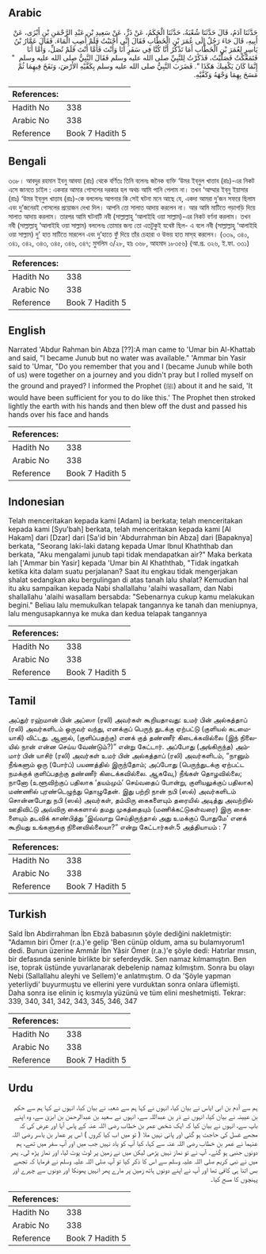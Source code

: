 ## Arabic


<div dir="rtl" lang="ar" style={{fontSize:'larger',backgroundColor:'#f8f9fa',padding:20}}>
حَدَّثَنَا آدَمُ، قَالَ حَدَّثَنَا شُعْبَةُ، حَدَّثَنَا الْحَكَمُ، عَنْ ذَرٍّ، عَنْ سَعِيدِ بْنِ عَبْدِ الرَّحْمَنِ بْنِ أَبْزَى، عَنْ أَبِيهِ، قَالَ جَاءَ رَجُلٌ إِلَى عُمَرَ بْنِ الْخَطَّابِ فَقَالَ إِنِّي أَجْنَبْتُ فَلَمْ أُصِبِ الْمَاءَ‏.‏ فَقَالَ عَمَّارُ بْنُ يَاسِرٍ لِعُمَرَ بْنِ الْخَطَّابِ أَمَا تَذْكُرُ أَنَّا كُنَّا فِي سَفَرٍ أَنَا وَأَنْتَ فَأَمَّا أَنْتَ فَلَمْ تُصَلِّ، وَأَمَّا أَنَا فَتَمَعَّكْتُ فَصَلَّيْتُ، فَذَكَرْتُ لِلنَّبِيِّ صلى الله عليه وسلم فَقَالَ النَّبِيُّ صلى الله عليه وسلم ‏ "‏ إِنَّمَا كَانَ يَكْفِيكَ هَكَذَا ‏"‏‏.‏ فَضَرَبَ النَّبِيُّ صلى الله عليه وسلم بِكَفَّيْهِ الأَرْضَ، وَنَفَخَ فِيهِمَا ثُمَّ مَسَحَ بِهِمَا وَجْهَهُ وَكَفَّيْهِ‏.‏
</div>
<div style={{backgroundColor:'#f8f9fa',padding:20, marginBottom: 10}}><table> <thead> <tr> <th>References:</th> <th></th> </tr> </thead> <tbody><tr><td>Hadith No</td><td>338</td></tr><tr><td>Arabic No</td><td>338</td></tr><tr><td>Reference</td><td>Book 7 Hadith 5</td></tr></tbody></table></div>

## Bengali


<div dir="ltr" lang="bn" style={{fontSize:'larger',backgroundColor:'#f8f9fa',padding:20}}>
৩৩৮। আবদুর রহমান ইবনু আবযা (রাঃ) থেকে বর্ণিতঃ তিনি বলেনঃ জনৈক ব্যক্তি ‘উমর ইব্‌নুল খাত্তাব (রাঃ)-এর নিকট এসে জানতে চাইল : একবার আমার গোসলের দরকার হল অথচ আমি পানি পেলাম না। তখন ‘আম্মার ইব্‌নু ইয়াসার (রাঃ) ‘উমর ইব্‌নুল খাত্তাব (রাঃ)-কে বললেনঃ আপনার কি সেই ঘটনা মনে আছে যে, একদা আমরা দু’জন সফরে ছিলাম এবং দু’জনেরই গোসলের প্রয়োজন দেখা দিল। আপনি তো সালাত আদায় করলেন না। আর আমি মাটিতে গড়াগড়ি দিয়ে সালাত আদায় করলাম। তারপর আমি ঘটনাটি নবী (সাল্লাল্লাহু ‘আলাইহি ওয়া সাল্লাম)-এর নিকট বর্ণনা করলাম। তখন নবী (সাল্লাল্লাহু ‘আলাইহি ওয়া সাল্লাম) বললেনঃ তোমার জন্য তো এতটুকুই যথেষ্ট ছিল- এ বলে নবী (সাল্লাল্লাহু ‘আলাইহি ওয়া সাল্লাম) দু’ হাত মাটিতে মারলেন এবং দু’হাতে ফুঁ দিয়ে তাঁর চেহারা ও উভয় হাত মাস্‌হ করলেন। (৩৩৯, ৩৪০, ৩৪১, ৩৪২, ৩৪৩, ৩৪৫, ৩৪৬, ৩৪৭; মুসলিম ৩/২৮, হাঃ ৩৬৮, আহমাদ ১৮৩৫৬) (আ.প্র. ৩২৬, ই.ফা. ৩৩১)
</div>
<div style={{backgroundColor:'#f8f9fa',padding:20, marginBottom: 10}}><table> <thead> <tr> <th>References:</th> <th></th> </tr> </thead> <tbody><tr><td>Hadith No</td><td>338</td></tr><tr><td>Arabic No</td><td>338</td></tr><tr><td>Reference</td><td>Book 7 Hadith 5</td></tr></tbody></table></div>

## English


<div dir="ltr" lang="en" style={{fontSize:'larger',backgroundColor:'#f8f9fa',padding:20}}>
Narrated 'Abdur Rahman bin Abza [??]:A man came to 'Umar bin Al-Khattab and said, "I became Junub but no water was available." 'Ammar bin Yasir said to 'Umar, "Do you remember that you and I (became Junub while both of us) were together on a journey and you didn't pray but I rolled myself on the ground and prayed? I informed the Prophet (ﷺ) about it and he said, 'It would have been sufficient for you to do like this.' The Prophet then stroked lightly the earth with his hands and then blew off the dust and passed his hands over his face and hands
</div>
<div style={{backgroundColor:'#f8f9fa',padding:20, marginBottom: 10}}><table> <thead> <tr> <th>References:</th> <th></th> </tr> </thead> <tbody><tr><td>Hadith No</td><td>338</td></tr><tr><td>Arabic No</td><td>338</td></tr><tr><td>Reference</td><td>Book 7 Hadith 5</td></tr></tbody></table></div>

## Indonesian


<div dir="ltr" lang="id" style={{fontSize:'larger',backgroundColor:'#f8f9fa',padding:20}}>
Telah menceritakan kepada kami [Adam] ia berkata; telah menceritakan kepada kami [Syu'bah] berkata, telah menceritakan kepada kami [Al Hakam] dari [Dzar] dari [Sa'id bin 'Abdurrahman bin Abza] dari [Bapaknya] berkata, "Seorang laki-laki datang kepada Umar Ibnul Khaththab dan berkata, "Aku mengalami junub tapi tidak mendapatkan air?" Maka berkata lah ['Ammar bin Yasir] kepada 'Umar bin Al Khaththab, "Tidak ingatkah ketika kita dalam suatu perjalanan? Saat itu engkau tidak mengerjakan shalat sedangkan aku bergulingan di atas tanah lalu shalat? Kemudian hal itu aku sampaikan kepada Nabi shallallahu 'alaihi wasallam, dan Nabi shallallahu 'alaihi wasallam bersabda: "Sebenarnya cukup kamu melakukan begini." Beliau lalu memukulkan telapak tangannya ke tanah dan meniupnya, lalu mengusapkannya ke muka dan kedua telapak tangannya
</div>
<div style={{backgroundColor:'#f8f9fa',padding:20, marginBottom: 10}}><table> <thead> <tr> <th>References:</th> <th></th> </tr> </thead> <tbody><tr><td>Hadith No</td><td>338</td></tr><tr><td>Arabic No</td><td>338</td></tr><tr><td>Reference</td><td>Book 7 Hadith 5</td></tr></tbody></table></div>

## Tamil


<div dir="ltr" lang="ta" style={{fontSize:'larger',backgroundColor:'#f8f9fa',padding:20}}>
அப்துர் ரஹ்மான் பின் அப்ஸா (ரலி) அவர்கள் கூறியதாவது: உமர் பின் அல்கத்தாப் (ரலி) அவர்களிடம் ஒருவர் வந்து, எனக்குப் பெருந் துடக்கு ஏற்பட்டு (குளியல் கடமையாகி) விட்டது. ஆனால், (குளிப்பதற்கு) எனக் குத் தண்ணீர் கிடைக்கவில்லை (இந் நிலையில் நான் என்ன செய்ய வேண்டும்?)” என்று கேட்டார். அப்போது (அங்கிருந்த) அம்மார் பின் யாசிர் (ரலி) அவர்கள் உமர் பின் அல்கத்தாப் (ரலி) அவர்களிடம், “நானும் நீங்களும் ஒரு (போர்ப்) பயணத்தில் இருந்தோம்; அப்போது (பெருந்துடக்கு ஏற்பட்ட நமக்குக் குளிப்பதற்கு தண்ணீர் கிடைக்கவில்லை. ஆகவே,) நீங்கள் தொழவில்லை; நானோ (உளூவிற்குப் பதிலாக ‘தயம்மும்’ செய்வதைப் போன்று, குளியலுக்குப் பதிலாக) மண்ணில் புரண்டெழுந்து தொழுதேன். இது பற்றி நான் நபி (ஸல்) அவர்களிடம் சொன்னபோது நபி (ஸல்) அவர்கள், தம்மிரு கைகளையும் தரையில் அடித்து அவற்றில் ஊதிவிட்டு அவ்விரு கைகளால் தமது முகத்தையும் (மணிக்கட்டுகள்வரை) இரு கைகளையும் தடவிக் காண்பித்து ‘இவ்வாறு செய்திருந்தால் அது உமக்குப் போதுமே’ எனக் கூறியது உங்களுக்கு நினைவில்லையா?” என்று கேட்டார்கள்.5 அத்தியாயம் : 7
</div>
<div style={{backgroundColor:'#f8f9fa',padding:20, marginBottom: 10}}><table> <thead> <tr> <th>References:</th> <th></th> </tr> </thead> <tbody><tr><td>Hadith No</td><td>338</td></tr><tr><td>Arabic No</td><td>338</td></tr><tr><td>Reference</td><td>Book 7 Hadith 5</td></tr></tbody></table></div>

## Turkish


<div dir="ltr" lang="tr" style={{fontSize:'larger',backgroundColor:'#f8f9fa',padding:20}}>
Saîd İbn Abdirrahman İbn Ebzâ babasının şöyle dediğini nakletmiştir: "Adamın biri Ömer (r.a.)'e gelip 'Ben cünüp oldum, ama su bulamıyorum1 dedi. Bunun üzerine Ammâr İbn Yâsir Ömer (r.a.)'e şöyle dedi: Hatırlar mısın, bir defasında seninle birlikte bir seferdeydik. Sen namaz kılmamıştın. Ben ise, toprak üstünde yuvarlanarak debelenip namaz kılmıştım. Sonra bu olayı Nebi (Sallallahu aleyhi ve Sellem)'e anlatmıştım. O da 'Şöyle yapman yeterliydi’ buyurmuştu ve ellerini yere vurduktan sonra onlara üflemişti. Daha sonra ise elinin iç kısmıyla yüzünü ve tüm elini meshetmişti. Tekrar: 339, 340, 341, 342, 343, 345, 346, 347
</div>
<div style={{backgroundColor:'#f8f9fa',padding:20, marginBottom: 10}}><table> <thead> <tr> <th>References:</th> <th></th> </tr> </thead> <tbody><tr><td>Hadith No</td><td>338</td></tr><tr><td>Arabic No</td><td>338</td></tr><tr><td>Reference</td><td>Book 7 Hadith 5</td></tr></tbody></table></div>

## Urdu


<div dir="rtl" lang="ur" style={{fontSize:'larger',backgroundColor:'#f8f9fa',padding:20}}>
ہم سے آدم بن ابی ایاس نے بیان کیا، انہوں نے کہا ہم سے شعبہ نے بیان کیا، انہوں نے کہا ہم سے حکم بن عیینہ نے بیان کیا، انہوں نے ذر بن عبداللہ سے، انہوں نے سعید بن عبدالرحمٰن بن ابزیٰ سے، وہ اپنے باپ سے، انہوں نے بیان کیا کہ ایک شخص عمر بن خطاب رضی اللہ عنہ کے پاس آیا اور عرض کی کہ مجھے غسل کی حاجت ہو گئی اور پانی نہیں ملا ( تو میں اب کیا کروں ) اس پر عمار بن یاسر رضی اللہ عنہما نے عمر بن خطاب رضی اللہ عنہ سے کہا، کیا آپ کو یاد نہیں جب میں اور آپ سفر میں تھے، ہم دونوں جنبی ہو گئے۔ آپ نے تو نماز نہیں پڑھی لیکن میں نے زمین پر لوٹ پوٹ لیا، اور نماز پڑھ لی۔ پھر میں نے نبی کریم صلی اللہ علیہ وسلم سے اس کا ذکر کیا تو آپ صلی اللہ علیہ وسلم نے فرمایا کہ تجھے بس اتنا ہی کافی تھا اور آپ نے اپنے دونوں ہاتھ زمین پر مارے پھر انہیں پھونکا اور دونوں سے چہرے اور پہنچوں کا مسح کیا۔
</div>
<div style={{backgroundColor:'#f8f9fa',padding:20, marginBottom: 10}}><table> <thead> <tr> <th>References:</th> <th></th> </tr> </thead> <tbody><tr><td>Hadith No</td><td>338</td></tr><tr><td>Arabic No</td><td>338</td></tr><tr><td>Reference</td><td>Book 7 Hadith 5</td></tr></tbody></table></div>